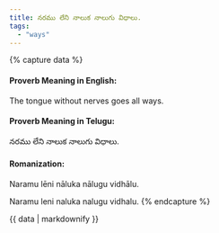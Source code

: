 ```yaml
---
title: నరము లేని నాలుక నాలుగు విధాలు.
tags:
  - "ways"
---
```


{% capture data %}
#### Proverb Meaning in English:
The tongue without nerves goes all ways.

#### Proverb Meaning in Telugu:
నరము లేని నాలుక నాలుగు విధాలు.

#### Romanization:
Naramu lēni nāluka nālugu vidhālu.

Naramu leni naluka nalugu vidhalu.
{% endcapture %}

{{ data | markdownify }}

